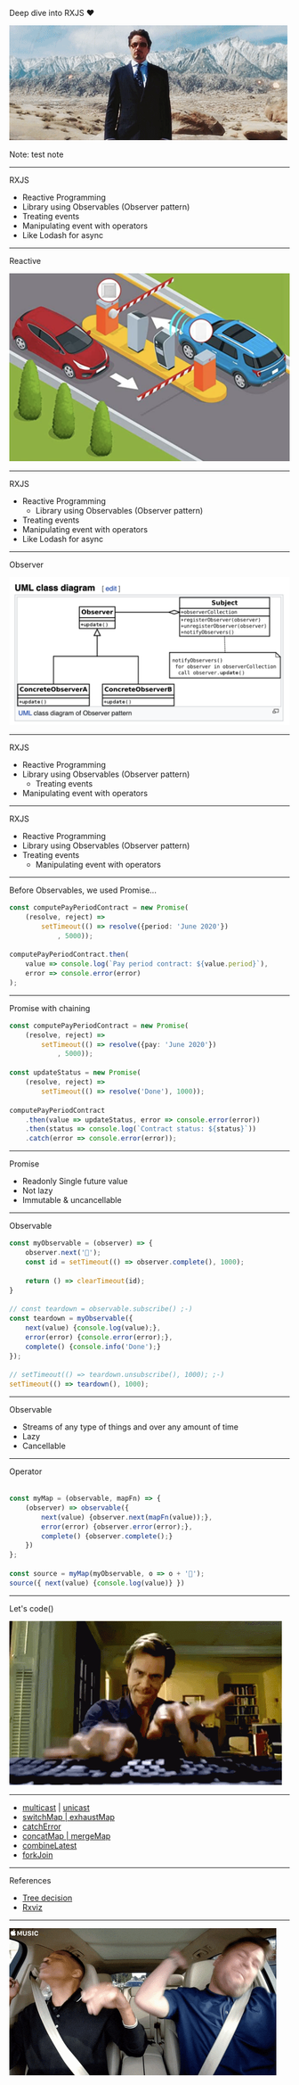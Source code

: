 Deep dive into RXJS ❤️

![intro](img/rxjs.gif)

Note: test note

---
RXJS
  * Reactive Programming
* Library using Observables (Observer pattern)
* Treating events
* Manipulating event with operators
* Like Lodash for async

---
Reactive

![reactive](img/parking.png)

---
RXJS
* Reactive Programming
  * Library using Observables (Observer pattern)
* Treating events
* Manipulating event with operators
* Like Lodash for async

---
Observer

![intro](img/uml.png)

---

RXJS
* Reactive Programming
* Library using Observables (Observer pattern)
  * Treating events
* Manipulating event with operators

---
RXJS
* Reactive Programming
* Library using Observables (Observer pattern)
* Treating events
  * Manipulating event with operators

----

Before Observables, we used Promise...

```typescript
const computePayPeriodContract = new Promise(
    (resolve, reject) =>
        setTimeout(() => resolve({period: 'June 2020'})
            , 5000));

computePayPeriodContract.then(
    value => console.log(`Pay period contract: ${value.period}`),
    error => console.error(error)
);

```
----
Promise with chaining

```typescript
const computePayPeriodContract = new Promise(
    (resolve, reject) => 
        setTimeout(() => resolve({pay: 'June 2020'})
            , 5000));

const updateStatus = new Promise(
    (resolve, reject) =>
        setTimeout(() => resolve('Done'), 1000));

computePayPeriodContract
    .then(value => updateStatus, error => console.error(error))
    .then(status => console.log(`Contract status: ${status}`))
    .catch(error => console.error(error));

```
----

Promise

* Readonly Single future value
* Not lazy
* Immutable & uncancellable

---

Observable

```typescript
const myObservable = (observer) => {
    observer.next('🍕');
    const id = setTimeout(() => observer.complete(), 1000);
    
    return () => clearTimeout(id);
}

// const teardown = observable.subscribe() ;-)
const teardown = myObservable({
    next(value) {console.log(value);},
    error(error) {console.error(error);},
    complete() {console.info('Done');}
});

// setTimeout(() => teardown.unsubscribe(), 1000); ;-)
setTimeout(() => teardown(), 1000);
```

----
Observable

* Streams of any type of things and over any amount of time
* Lazy
* Cancellable

----
Operator

```typescript

const myMap = (observable, mapFn) => {
    (observer) => observable({
        next(value) {observer.next(mapFn(value));},
        error(error) {observer.error(error);},
        complete() {observer.complete();}
    })
};

const source = myMap(myObservable, o => o + '🍪');
source({ next(value) {console.log(value)} })

```

---

Let's code()

![code](img/code.gif)


---

* [multicast](https://stackblitz.com/edit/rxjs-3ztwe3?file=index.ts) | [unicast](https://stackblitz.com/edit/rxjs-uq2e6d?file=index.ts)
* [switchMap | exhaustMap](https://stackblitz.com/edit/rxjs-2mvaax?file=index.ts)
* [catchError](https://stackblitz.com/edit/rxjs-aanbzo?file=index.ts)
* [concatMap | mergeMap](https://stackblitz.com/edit/rxjs-9kh2dv?file=index.ts)
* [combineLatest](https://stackblitz.com/edit/rxjs-arpcz6?file=index.ts)
* [forkJoin](https://stackblitz.com/edit/rxjs-swadhe?file=index.ts)

---
References

* [Tree decision](https://rxjs.dev/operator-decision-tree)
* [Rxviz](https://rxviz.com)

---

![bye](img/bye.gif)
